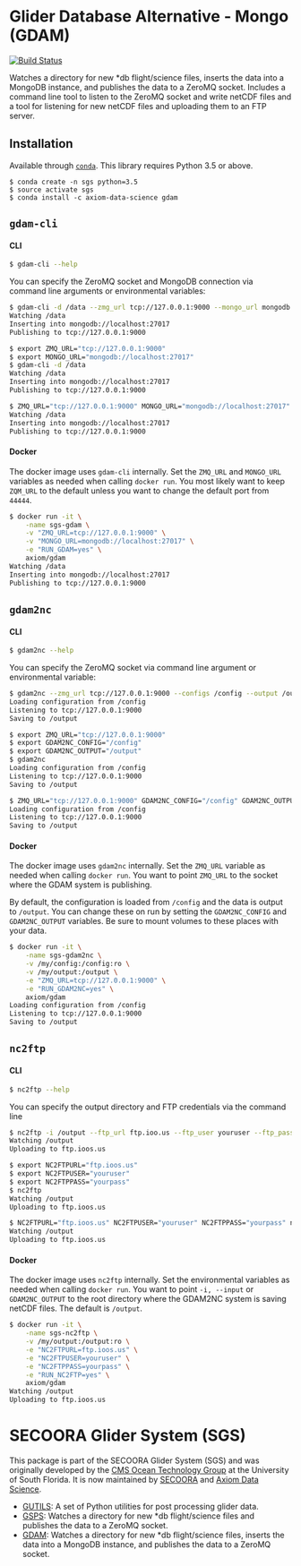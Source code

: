 # Glider Database Alternative - Mongo (GDAM)

[![Build Status](https://travis-ci.org/SECOORA/GDAM.svg?branch=master)](https://travis-ci.org/SECOORA/GDAM)

Watches a directory for new *db flight/science files, inserts the data into a MongoDB instance, and publishes the data to a ZeroMQ socket. Includes a command line tool to listen to the ZeroMQ socket and write netCDF files and a tool for listening for new netCDF files and uploading them to an FTP server.


## Installation

Available through [`conda`](http://conda.pydata.org/docs/install/quick.html). This library requires Python 3.5 or above.

```
$ conda create -n sgs python=3.5
$ source activate sgs
$ conda install -c axiom-data-science gdam
```

## `gdam-cli`

#### CLI

```bash
$ gdam-cli --help
```

You can specify the ZeroMQ socket and MongoDB connection via command line
arguments or environmental variables:

```bash
$ gdam-cli -d /data --zmg_url tcp://127.0.0.1:9000 --mongo_url mongodb://localhost:27017
Watching /data
Inserting into mongodb://localhost:27017
Publishing to tcp://127.0.0.1:9000
```

```bash
$ export ZMQ_URL="tcp://127.0.0.1:9000"
$ export MONGO_URL="mongodb://localhost:27017"
$ gdam-cli -d /data
Watching /data
Inserting into mongodb://localhost:27017
Publishing to tcp://127.0.0.1:9000
```

```bash
$ ZMQ_URL="tcp://127.0.0.1:9000" MONGO_URL="mongodb://localhost:27017" gdam-cli -d /data
Watching /data
Inserting into mongodb://localhost:27017
Publishing to tcp://127.0.0.1:9000
```

#### Docker

The docker image uses `gdam-cli` internally. Set the `ZMQ_URL` and `MONGO_URL` variables as needed when calling `docker run`. You most likely want to keep `ZQM_URL` to the default unless you want to change the default port from `44444`.

```bash
$ docker run -it \
    -name sgs-gdam \
    -v "ZMQ_URL=tcp://127.0.0.1:9000" \
    -v "MONGO_URL=mongodb://localhost:27017" \
    -e "RUN_GDAM=yes" \
    axiom/gdam
Watching /data
Inserting into mongodb://localhost:27017
Publishing to tcp://127.0.0.1:9000
```


## `gdam2nc`

#### CLI

```bash
$ gdam2nc --help
```

You can specify the ZeroMQ socket via command line argument or environmental variable:

```bash
$ gdam2nc --zmg_url tcp://127.0.0.1:9000 --configs /config --output /output
Loading configuration from /config
Listening to tcp://127.0.0.1:9000
Saving to /output
```

```bash
$ export ZMQ_URL="tcp://127.0.0.1:9000"
$ export GDAM2NC_CONFIG="/config"
$ export GDAM2NC_OUTPUT="/output"
$ gdam2nc
Loading configuration from /config
Listening to tcp://127.0.0.1:9000
Saving to /output
```

```bash
$ ZMQ_URL="tcp://127.0.0.1:9000" GDAM2NC_CONFIG="/config" GDAM2NC_OUTPUT="/output" gdam2nc
Loading configuration from /config
Listening to tcp://127.0.0.1:9000
Saving to /output
```


#### Docker

The docker image uses `gdam2nc` internally. Set the `ZMQ_URL` variable as needed when calling `docker run`. You want to point `ZMQ_URL` to the socket where the GDAM system is publishing.

By default, the configuration is loaded from `/config` and the data is output to `/output`. You can change these on run by setting the `GDAM2NC_CONFIG` and `GDAM2NC_OUTPUT` variables. Be sure to mount volumes to these places with your data.

```bash
$ docker run -it \
    -name sgs-gdam2nc \
    -v /my/config:/config:ro \
    -v /my/output:/output \
    -e "ZMQ_URL=tcp://127.0.0.1:9000" \
    -e "RUN_GDAM2NC=yes" \
    axiom/gdam
Loading configuration from /config
Listening to tcp://127.0.0.1:9000
Saving to /output
```

## `nc2ftp`

#### CLI

```bash
$ nc2ftp --help
```

You can specify the output directory and FTP credentials via the command line

```bash
$ nc2ftp -i /output --ftp_url ftp.ioo.us --ftp_user youruser --ftp_pass yourpass
Watching /output
Uploading to ftp.ioos.us
```

```bash
$ export NC2FTPURL="ftp.ioos.us"
$ export NC2FTPUSER="youruser"
$ export NC2FTPPASS="yourpass"
$ nc2ftp
Watching /output
Uploading to ftp.ioos.us
```

```bash
$ NC2FTPURL="ftp.ioos.us" NC2FTPUSER="youruser" NC2FTPPASS="yourpass" nc2ftp
Watching /output
Uploading to ftp.ioos.us
```


#### Docker

The docker image uses `nc2ftp` internally. Set the environmental variables as needed when calling `docker run`. You want to point `-i, --input` or `GDAM2NC_OUTPUT` to the root directory where the GDAM2NC system is saving netCDF files. The default is `/output`.

```bash
$ docker run -it \
    -name sgs-nc2ftp \
    -v /my/output:/output:ro \
    -e "NC2FTPURL=ftp.ioos.us" \
    -e "NC2FTPUSER=youruser" \
    -e "NC2FTPPASS=yourpass" \
    -e "RUN_NC2FTP=yes" \
    axiom/gdam
Watching /output
Uploading to ftp.ioos.us
```


# SECOORA Glider System (SGS)

This package is part of the SECOORA Glider System (SGS) and was originally developed by the [CMS Ocean Technology Group](http://www.marine.usf.edu/COT/) at the University of South Florida. It is now maintained by [SECOORA](http://secoora.org) and [Axiom Data Science](http://axiomdatascience.com).

* [GUTILS](https://github.com/axiom-data-science/GUTILS): A set of Python utilities for post processing glider data.
* [GSPS](https://github.com/axiom-data-science/GSPS): Watches a directory for new *db flight/science files and publishes the data to a ZeroMQ socket.
* [GDAM](https://github.com/axiom-data-science/GDAM): Watches a directory for new *db flight/science files, inserts the data into a MongoDB instance, and publishes the data to a ZeroMQ socket.
